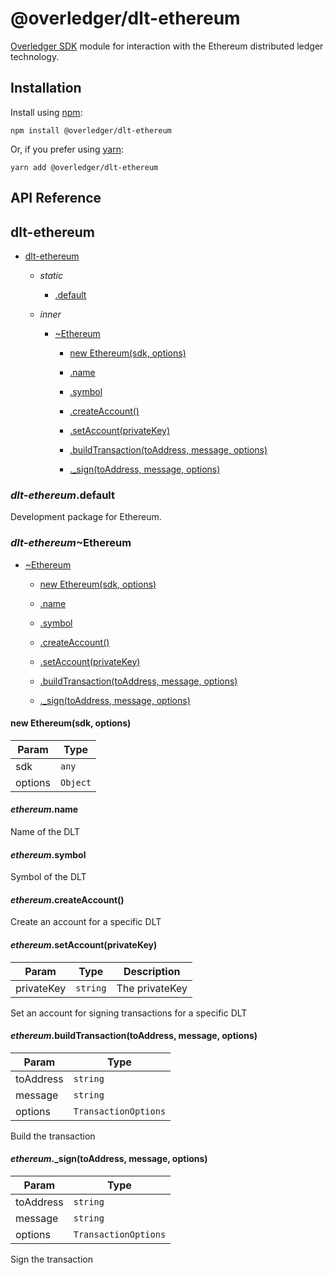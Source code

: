 [docs]: https://github.com/quantnetwork/overledger-sdk-javascript/blob/master/README.md
[repo]: https://github.com/quantnetwork/overledger-sdk-javascript

# @overledger/dlt-ethereum

[Overledger SDK][repo] module for interaction with the Ethereum distributed ledger technology.

## Installation

Install using [npm](https://www.npmjs.org/):
```
npm install @overledger/dlt-ethereum
```

Or, if you prefer using [yarn](https://yarnpkg.com/):

```
yarn add @overledger/dlt-ethereum
```

## API Reference

<a name="module_dlt-ethereum"></a>

## dlt-ethereum

* [dlt-ethereum](#module_dlt-ethereum)

    * _static_
        * [.default](#module_dlt-ethereum.default)

    * _inner_
        * [~Ethereum](#module_dlt-ethereum.Ethereum)

            * [new Ethereum(sdk, options)](#new_module_dlt-ethereum.Ethereum_new)

            * [.name](#module_dlt-ethereum.Ethereum+name)

            * [.symbol](#module_dlt-ethereum.Ethereum+symbol)

            * [.createAccount()](#module_dlt-ethereum.Ethereum+createAccount)

            * [.setAccount(privateKey)](#module_dlt-ethereum.Ethereum+setAccount)

            * [.buildTransaction(toAddress, message, options)](#module_dlt-ethereum.Ethereum+buildTransaction)

            * [._sign(toAddress, message, options)](#module_dlt-ethereum.Ethereum+_sign)


<a name="module_dlt-ethereum.default"></a>

### *dlt-ethereum*.default
Development package for Ethereum.

<a name="module_dlt-ethereum.Ethereum"></a>

### *dlt-ethereum*~Ethereum

* [~Ethereum](#module_dlt-ethereum.Ethereum)

    * [new Ethereum(sdk, options)](#new_module_dlt-ethereum.Ethereum_new)

    * [.name](#module_dlt-ethereum.Ethereum+name)

    * [.symbol](#module_dlt-ethereum.Ethereum+symbol)

    * [.createAccount()](#module_dlt-ethereum.Ethereum+createAccount)

    * [.setAccount(privateKey)](#module_dlt-ethereum.Ethereum+setAccount)

    * [.buildTransaction(toAddress, message, options)](#module_dlt-ethereum.Ethereum+buildTransaction)

    * [._sign(toAddress, message, options)](#module_dlt-ethereum.Ethereum+_sign)


<a name="new_module_dlt-ethereum.Ethereum_new"></a>

#### new Ethereum(sdk, options)

| Param | Type |
| --- | --- |
| sdk | <code>any</code> | 
| options | <code>Object</code> | 

<a name="module_dlt-ethereum.Ethereum+name"></a>

#### *ethereum*.name
Name of the DLT

<a name="module_dlt-ethereum.Ethereum+symbol"></a>

#### *ethereum*.symbol
Symbol of the DLT

<a name="module_dlt-ethereum.Ethereum+createAccount"></a>

#### *ethereum*.createAccount()
Create an account for a specific DLT

<a name="module_dlt-ethereum.Ethereum+setAccount"></a>

#### *ethereum*.setAccount(privateKey)

| Param | Type | Description |
| --- | --- | --- |
| privateKey | <code>string</code> | The privateKey |

Set an account for signing transactions for a specific DLT

<a name="module_dlt-ethereum.Ethereum+buildTransaction"></a>

#### *ethereum*.buildTransaction(toAddress, message, options)

| Param | Type |
| --- | --- |
| toAddress | <code>string</code> | 
| message | <code>string</code> | 
| options | <code>TransactionOptions</code> | 

Build the transaction

<a name="module_dlt-ethereum.Ethereum+_sign"></a>

#### *ethereum*._sign(toAddress, message, options)

| Param | Type |
| --- | --- |
| toAddress | <code>string</code> | 
| message | <code>string</code> | 
| options | <code>TransactionOptions</code> | 

Sign the transaction

